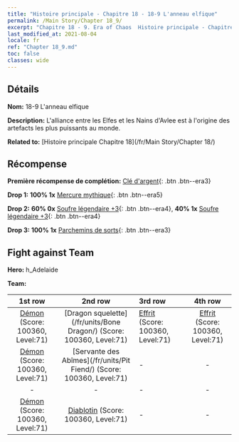 ```yaml
---
title: "Histoire principale - Chapitre 18 - 18-9 L'anneau elfique"
permalink: /Main Story/Chapter 18_9/
excerpt: "Chapitre 18 - 9. Era of Chaos  Histoire principale - Chapitre 18_9. 18-9 L'anneau elfique"
last_modified_at: 2021-08-04
locale: fr
ref: "Chapter 18_9.md"
toc: false
classes: wide
---
```


## Détails

 **Nom:** 18-9 L'anneau elfique

 **Description:** L'alliance entre les Elfes et les Nains d'Avlee est à l'origine des artefacts les plus puissants au monde.

 **Related to:** [Histoire principale Chapitre 18](/fr/Main Story/Chapter 18/)

## Récompense

 **Première récompense de complétion:** [Clé d'argent](/ItemsFR/con_693/){: .btn .btn--era3}

 **Drop 1:** **100% 1x** [Mercure mythique](/ItemsFR/mat_63/){: .btn .btn--era5}

 **Drop 2:** **60% 0x** [Soufre légendaire +3](/ItemsFR/mat_57/){: .btn .btn--era4}, **40% 1x** [Soufre légendaire +3](/ItemsFR/mat_57/){: .btn .btn--era4}

 **Drop 3:** **100% 1x** [Parchemins de sorts](/ItemsFR/con_694/){: .btn .btn--era3}


## Fight against Team
 **Hero:** h_Adelaide

 **Team:**


  | 1st row | 2nd row | 3rd row | 4th row |
  |:----:|:----:|:----|:----:|
  | [Démon](/fr/units/Demon/) (Score: 100360, Level:71)  | [Dragon squelette](/fr/units/Bone Dragon/) (Score: 100360, Level:71)  | [Effrit](/fr/units/Efreeti/) (Score: 100360, Level:71)  | [Effrit](/fr/units/Efreeti/) (Score: 100360, Level:71)  |
  | [Démon](/fr/units/Demon/) (Score: 100360, Level:71)  | [Servante des Abîmes](/fr/units/Pit Fiend/) (Score: 100360, Level:71)  | - | - |
  | - | - | - | - |
  | [Démon](/fr/units/Demon/) (Score: 100360, Level:71)  | [Diablotin](/fr/units/Imp/) (Score: 100360, Level:71)  | - | - |


